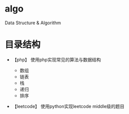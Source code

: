 # algo

Data Structure & Algorithm

# 目录结构

- 【php】 使用php实现常见的算法与数据结构
    
    - 数组
    - 链表
    - 栈
    - 递归
    - 排序
    
- 【leetcode】 使用python实现leetcode middle级的题目
    